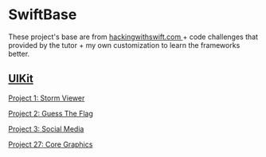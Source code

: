 # SwiftBase

These project's base are from [hackingwithswift.com ](https://www.hackingwithswift.com/read) + code challenges that provided by the tutor + my own customization to learn the frameworks better.


## [UIKit](https://www.hackingwithswift.com/read)

[Project 1: Storm Viewer ](https://github.com/mamadfrhi/SwiftBase/tree/main/Project1_StormViewer)

[Project 2: Guess The Flag ](https://github.com/mamadfrhi/SwiftBase/tree/main/Project2_GuessTheFlag)

[Project 3: Social Media](https://github.com/mamadfrhi/SwiftBase/tree/main/Project3_SocialMedia)

[Project 27: Core Graphics](https://github.com/mamadfrhi/SwiftBase/tree/main/Project27_CoreGraphic)
